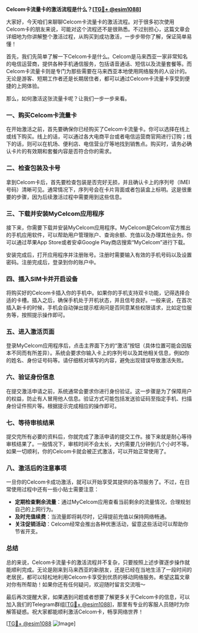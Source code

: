**Celcom卡流量卡的激活流程是什么？[[TG💪+ @esim1088](https://t.me/s/esim1088)]**

大家好，今天咱们来聊聊Celcom卡流量卡的激活流程。对于很多初次使用Celcom卡的朋友来说，可能对这个流程还不是很熟悉。不过别担心，这篇文章会详细地为你讲解整个激活过程，从购买到成功激活，一步步带你了解，保证简单易懂！

首先，我们先简单了解一下Celcom卡是什么。Celcom是马来西亚一家非常知名的电信运营商，提供各种手机通信服务，包括语音通话、短信以及流量套餐等。而Celcom卡流量卡则是专门为那些需要在马来西亚本地使用网络服务的人设计的。无论是游客、短期工作者还是长期居住者，都可以通过Celcom卡流量卡享受到便捷的上网体验。

那么，如何激活这张流量卡呢？让我们一步一步来看。

### **一、购买Celcom卡流量卡**
在开始激活之前，首先要确保你已经购买了Celcom卡流量卡。你可以选择在线上或线下购买。线上的话，可以通过各大电商平台或者电信运营商官网进行订购；线下的话，则可以在机场、便利店、电信营业厅等地找到销售点。购买时，请务必确认卡片的有效期和套餐内容是否符合你的需求。

### **二、检查包装及卡号**
拿到Celcom卡后，首先要检查包装是否完好无损，并且确认卡上的序列号（IMEI号码）清晰可见。通常情况下，序列号会在卡片背面或者包装盒上标明。这是很重要的步骤，因为后续激活过程中需要用到这些信息。

### **三、下载并安装MyCelcom应用程序**
接下来，你需要下载并安装MyCelcom应用程序。MyCelcom是Celcom官方推出的手机应用软件，可以帮助用户管理账户、查询余额、充值以及办理其他业务。你可以通过苹果App Store或者安卓Google Play商店搜索“MyCelcom”进行下载。

安装完成后，打开应用程序并注册账号。注册时需要输入有效的手机号码以及设置密码。注册完成后，登录到你的账户中。

### **四、插入SIM卡并开启设备**
将购买好的Celcom卡插入你的手机中。如果你的手机支持双卡功能，记得选择合适的卡槽。插入之后，确保手机处于开机状态，并且信号良好。一般来说，在首次插入新卡的时候，手机会自动弹出提示框询问是否同意某些权限请求，比如定位服务等，按照提示操作即可。

### **五、进入激活页面**
登录MyCelcom应用程序后，点击主界面下方的“激活”按钮（具体位置可能会因版本不同而有所差异）。系统会要求你输入卡上的序列号以及其他相关信息，例如你的姓名、身份证号码等。请仔细核对填写的内容，避免出现错误导致激活失败。

### **六、验证身份信息**
在提交激活申请之前，系统通常会要求你进行身份验证。这一步骤是为了保障用户的权益，防止有人冒用他人信息。验证方式可能包括发送验证码至指定手机、扫描身份证件照片等。根据提示完成相应的操作即可。

### **七、等待审核结果**
提交完所有必要的资料后，你就完成了激活申请的提交工作。接下来就是耐心等待审核结果了。一般情况下，审核时间不会太长，大约需要几分钟到几个小时不等。如果一切顺利，你的Celcom卡就会被正式激活，可以开始正常使用了。

### **八、激活后的注意事项**
一旦你的Celcom卡成功激活，就可以开始享受其提供的各项服务了。不过，在日常使用过程中还有一些小贴士需要注意：

- **定期检查剩余流量**：通过MyCelcom应用查看当前剩余的流量情况，合理规划自己的上网行为。
- **及时充值续费**：当流量即将耗尽时，记得提前充值以保持网络畅通。
- **关注促销活动**：Celcom经常会推出各种优惠活动，留意这些活动可以帮助你节省开支。

### **总结**
总的来说，Celcom卡流量卡的激活流程并不复杂，只要按照上述步骤逐步操作就能顺利完成。无论是刚来到马来西亚的新朋友，还是已经在当地生活了一段时间的老居民，都可以轻松地利用Celcom卡享受到优质的移动网络服务。希望这篇文章对你有所帮助！如果你还有任何疑问，欢迎随时留言交流哦～

最后再次提醒大家，如果遇到问题或者想要了解更多关于Celcom卡的信息，可以加入我们的Telegram群组[[TG💪+ @esim1088](https://t.me/s/esim1088)]，那里有专业的客服人员随时为你解答疑惑。祝大家都能顺利激活Celcom卡，畅享网络世界！

[[TG💪+ @esim1088](https://t.me/s/esim1088) ![Image](https://i.postimg.cc/4NQfJmqS/Snipaste-2025-05-13-00-14-12.png)]